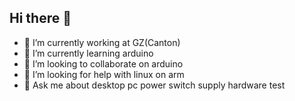## Hi there 👋

<!--
**lampwu/lampwu** is a ✨ _special_ ✨ repository because its `README.md` (this file) appears on your GitHub profile.

Here are some ideas to get you started:
-->

- 🔭 I’m currently working at GZ(Canton)
- 🌱 I’m currently learning arduino
- 👯 I’m looking to collaborate on arduino
- 🤔 I’m looking for help with linux on arm
- 💬 Ask me about desktop pc power switch supply hardware test

